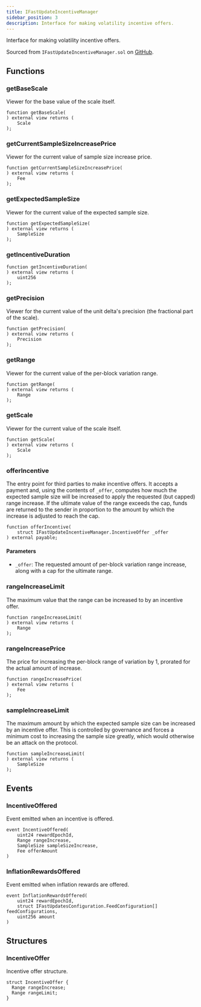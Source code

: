 ```yaml
---
title: IFastUpdateIncentiveManager
sidebar_position: 3
description: Interface for making volatility incentive offers.
---
```


Interface for making volatility incentive offers.

Sourced from `IFastUpdateIncentiveManager.sol` on [GitHub](https://github.com/flare-foundation/flare-smart-contracts-v2/blob/main/contracts/userInterfaces/IFastUpdateIncentiveManager.sol).

## Functions

### getBaseScale

Viewer for the base value of the scale itself.

```solidity
function getBaseScale(
) external view returns (
    Scale
);
```

### getCurrentSampleSizeIncreasePrice

Viewer for the current value of sample size increase price.

```solidity
function getCurrentSampleSizeIncreasePrice(
) external view returns (
    Fee
);
```

### getExpectedSampleSize

Viewer for the current value of the expected sample size.

```solidity
function getExpectedSampleSize(
) external view returns (
    SampleSize
);
```

### getIncentiveDuration

```solidity
function getIncentiveDuration(
) external view returns (
    uint256
);
```

### getPrecision

Viewer for the current value of the unit delta's precision (the fractional part of the scale).

```solidity
function getPrecision(
) external view returns (
    Precision
);
```

### getRange

Viewer for the current value of the per-block variation range.

```solidity
function getRange(
) external view returns (
    Range
);
```

### getScale

Viewer for the current value of the scale itself.

```solidity
function getScale(
) external view returns (
    Scale
);
```

### offerIncentive

The entry point for third parties to make incentive offers. It accepts a payment and, using the contents of
`_offer`, computes how much the expected sample size will be increased to apply the requested (but capped) range
increase. If the ultimate value of the range exceeds the cap, funds are returned to the sender in proportion to
the amount by which the increase is adjusted to reach the cap.

```solidity
function offerIncentive(
    struct IFastUpdateIncentiveManager.IncentiveOffer _offer
) external payable;
```

#### Parameters

- `_offer`: The requested amount of per-block variation range increase, along with a cap for the ultimate range.

### rangeIncreaseLimit

The maximum value that the range can be increased to by an incentive offer.

```solidity
function rangeIncreaseLimit(
) external view returns (
    Range
);
```

### rangeIncreasePrice

The price for increasing the per-block range of variation by 1, prorated for the actual amount of increase.

```solidity
function rangeIncreasePrice(
) external view returns (
    Fee
);
```

### sampleIncreaseLimit

The maximum amount by which the expected sample size can be increased by an incentive offer.
This is controlled by governance and forces a minimum cost to increasing the sample size greatly,
which would otherwise be an attack on the protocol.

```solidity
function sampleIncreaseLimit(
) external view returns (
    SampleSize
);
```

## Events

### IncentiveOffered

Event emitted when an incentive is offered.

```solidity
event IncentiveOffered(
    uint24 rewardEpochId,
    Range rangeIncrease,
    SampleSize sampleSizeIncrease,
    Fee offerAmount
)
```

### InflationRewardsOffered

Event emitted when inflation rewards are offered.

```solidity
event InflationRewardsOffered(
    uint24 rewardEpochId,
    struct IFastUpdatesConfiguration.FeedConfiguration[] feedConfigurations,
    uint256 amount
)
```

## Structures

### IncentiveOffer

Incentive offer structure.

```solidity
struct IncentiveOffer {
  Range rangeIncrease;
  Range rangeLimit;
}
```
